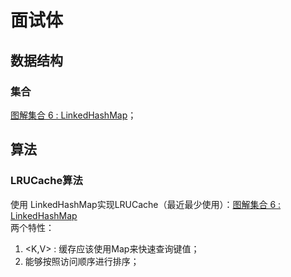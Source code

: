 # 面试体

## 数据结构
### 集合
[图解集合 6 : LinkedHashMap](http://www.importnew.com/25103.html)；  

## 算法
### LRUCache算法
使用 LinkedHashMap实现LRUCache（最近最少使用）：[图解集合 6 : LinkedHashMap](http://www.importnew.com/25103.html)     
两个特性：
1. <K,V> : 缓存应该使用Map来快速查询键值；
2. 能够按照访问顺序进行排序；

